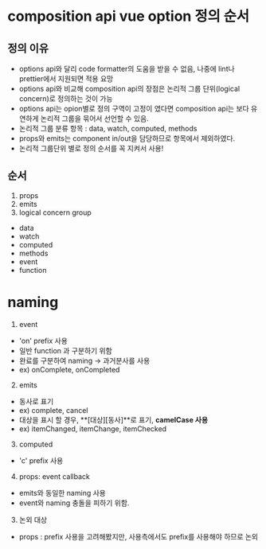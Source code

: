 # composition api vue option 정의 순서
## 정의 이유
- options api와 달리 code formatter의 도움을 받을 수 없음, 나중에 lint나 prettier에서 지원되면 적용 요망
- options api와 비교해 composition api의 장점은 논리적 그룹 단위(logical concern)로 정의하는 것이 가능
 - options api는 opion별로 정의 구역이 고정이 였다면 composition api는 보다 유연하게 논리적 그룹을 묶어서 선언할 수 있음.
 - 논리적 그룹 분류 항목 : data, watch, computed, methods
  - props와 emits는 component in/out을 담당하므로 항목에서 제외하였다.
- 논리적 그룹단위 별로 정의 순서를 꼭 지켜서 사용!
## 순서
1. props
2. emits
3. logical concern group
 - data
 - watch
 - computed
 - methods
  - event 
  - function

# naming
1. event
- 'on' prefix 사용
- 일반 function 과 구분하기 위함 
- 완료를 구분하여 naming -> 과거분사를 사용
- ex) onComplete, onCompleted
2. emits
- 동사로 표기
- ex) complete, cancel
- 대상을 표시 할 경우, **[대상][동사]**로 표기, **camelCase 사용**
- ex) itemChanged, itemChange, itemChecked  
3. computed
- 'c' prefix 사용
4. props: event callback
- emits와 동일한 naming 사용
 - event와 naming 충돌을 피하기 위함. 
3. 논외 대상
- props : prefix 사용을 고려해봤지만, 사용측에서도 prefix를 사용해야 하므로 논외



